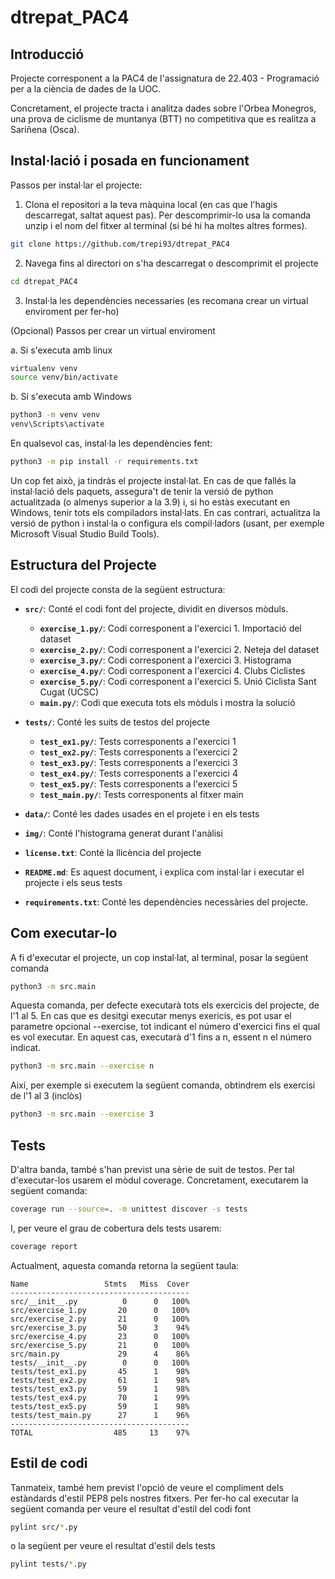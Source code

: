 # dtrepat_PAC4

## Introducció
Projecte corresponent a la PAC4 de l'assignatura de 22.403 - Programació per a la ciència de dades de la UOC.

Concretament, el projecte tracta i analitza dades sobre l'Orbea Monegros, una prova de ciclisme de muntanya (BTT) no competitiva que es realitza a Sariñena (Osca).


## Instal·lació i posada en funcionament
Passos per instal·lar el projecte:

1. Clona el repositori a la teva màquina local (en cas que l'hagis descarregat, saltat aquest pas). Per descomprimir-lo usa la comanda unzip i el nom del fitxer al terminal (si bé hi ha moltes altres formes).

```bash
git clone https://github.com/trepi93/dtrepat_PAC4
```


2. Navega fins al directori on s'ha descarregat o descomprimit el projecte 
```bash
cd dtrepat_PAC4
```


3. Instal·la les dependències necessaries (es recomana crear un virtual enviroment per fer-ho)

(Opcional) Passos per crear un virtual enviroment 

a. Si s'executa amb linux
```bash
virtualenv venv
source venv/bin/activate
```

b. Si s'executa amb Windows
```bash
python3 -m venv venv
venv\Scripts\activate
```
En qualsevol cas, instal·la les dependències fent:
```bash
python3 -m pip install -r requirements.txt
```

Un cop fet això, ja tindràs el projecte instal·lat. En cas de que fallés la instal·lació dels paquets, assegura't de tenir la versió de python actualitzada (o almenys superior a la 3.9) i, si ho estàs executant en Windows, tenir tots els compiladors instal·lats. En cas contrari, actualitza la versió de python i instal·la o configura els compil·ladors (usant, per exemple Microsoft Visual Studio Build Tools).


## Estructura del Projecte

El codi del projecte consta de la següent estructura:


- **`src/`**: Conté el codi font del projecte, dividit en diversos mòduls.
  - **`exercise_1.py/`**: Codi corresponent a l'exercici 1. Importació del dataset
  - **`exercise_2.py/`**: Codi corresponent a l'exercici 2. Neteja del dataset
  - **`exercise_3.py/`**: Codi corresponent a l'exercici 3. Histograma
  - **`exercise_4.py/`**: Codi corresponent a l'exercici 4. Clubs Ciclistes
  - **`exercise_5.py/`**: Codi corresponent a l'exercici 5. Unió Ciclista Sant Cugat (UCSC)
  - **`main.py/`**: Codi que executa tots els mòduls i mostra la solució

- **`tests/`**: Conté les suits de testos del projecte
  - **`test_ex1.py/`**: Tests corresponents a l'exercici 1
  - **`test_ex2.py/`**: Tests corresponents a l'exercici 2
  - **`test_ex3.py/`**: Tests corresponents a l'exercici 3
  - **`test_ex4.py/`**: Tests corresponents a l'exercici 4
  - **`test_ex5.py/`**: Tests corresponents a l'exercici 5
  - **`test_main.py/`**: Tests corresponents al fitxer main

- **`data/`**: Conté les dades usades en el projete i en els tests
- **`img/`**: Conté l'histograma generat durant l'anàlisi
- **`license.txt`**: Conté la llicència del projecte
- **`README.md`**: Es aquest document, i explica com instal·lar i executar el projecte i els seus tests
- **`requirements.txt`**: Conté les dependències necessàries del projecte.


## Com executar-lo
A fi d'executar el projecte, un cop instal·lat, al terminal, posar la següent comanda

```bash
python3 -m src.main
```

Aquesta comanda, per defecte executarà tots els exercicis del projecte, de l'1 al 5. En cas que es desitgi executar menys exericis, es pot usar el parametre opcional --exercise, tot indicant el número d'exercici fins el qual es vol executar. En aquest cas, executarà d'1 fins a n, essent n el número indicat.

```bash
python3 -m src.main --exercise n
```

Així, per exemple si executem la següent comanda, obtindrem els exercisi de l'1 al 3 (inclòs)

```bash
python3 -m src.main --exercise 3
```

## Tests
D'altra banda, també s'han previst una sèrie de suit de testos. Per tal d'executar-los usarem el mòdul coverage. Concretament, executarem la següent comanda:

```bash
coverage run --source=. -m unittest discover -s tests
```

I, per veure el grau de cobertura dels tests usarem:

```bash
coverage report
```

Actualment, aquesta comanda retorna la següent taula:

```
Name                 Stmts   Miss  Cover
----------------------------------------
src/__init__.py          0      0   100%
src/exercise_1.py       20      0   100%
src/exercise_2.py       21      0   100%
src/exercise_3.py       50      3    94%
src/exercise_4.py       23      0   100%
src/exercise_5.py       21      0   100%
src/main.py             29      4    86%
tests/__init__.py        0      0   100%
tests/test_ex1.py       45      1    98%
tests/test_ex2.py       61      1    98%
tests/test_ex3.py       59      1    98%
tests/test_ex4.py       70      1    99%
tests/test_ex5.py       59      1    98%
tests/test_main.py      27      1    96%
----------------------------------------
TOTAL                  485     13    97%
```

## Estil de codi
Tanmateix, també hem previst l'opció de veure el compliment dels estàndards d'estil PEP8 pels nostres fitxers. Per fer-ho cal executar la següent comanda per veure el resultat d'estil del codi font

```bash
pylint src/*.py
```
o la següent per veure el resultat d'estil dels tests

```bash
pylint tests/*.py
```

